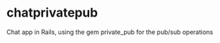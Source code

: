 chatprivatepub
==============

Chat app in Rails, using the gem private_pub for the pub/sub operations
